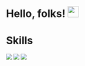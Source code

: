 
# Hello, folks! <img src="https://raw.githubusercontent.com/MartinHeinz/MartinHeinz/master/wave.gif" width="30px">

# Skills
![](https://img.shields.io/badge/skill-reactjs-informational?style=flat&logo=data:image/svg%2bxml;base64,<BASE64_DATA>)
![](https://img.shields.io/badge/ReactJs-informational?style=flat&logo=react&logoColor=white&color=2bbc8a)
![](https://img.shields.io/badge/python-informational?style=flat&logo=python&logoColor=white&color=2bbc8a)





<!--
[![Header](https://raw.githubusercontent.com/MartinHeinz/<OWNER>/<OWNER>/readme_header.png "Header")](https://some-url.dev/)

**afif1400/afif1400** is a ✨ _special_ ✨ repository because its `README.md` (this file) appears on your GitHub profile.

Here are some ideas to get you started:

- 🔭 I’m currently working on ...
- 🌱 I’m currently learning ...
- 👯 I’m looking to collaborate on ...
- 🤔 I’m looking for help with ...
- 💬 Ask me about ...
- 📫 How to reach me: ...
- 😄 Pronouns: ...
- ⚡ Fun fact: ...
-->
